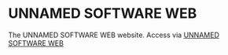 # UNNAMED SOFTWARE WEB

The UNNAMED SOFTWARE WEB website. Access via [UNNAMED SOFTWARE WEB](https://github.com/rhinoceroshead/UNNAMED-SOFTWARE-WEB)
